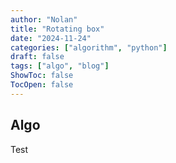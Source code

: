 ```yaml
---
author: "Nolan"
title: "Rotating box"
date: "2024-11-24"
categories: ["algorithm", "python"]
draft: false
tags: ["algo", "blog"]
ShowToc: false
TocOpen: false
---
```


## Algo

Test
